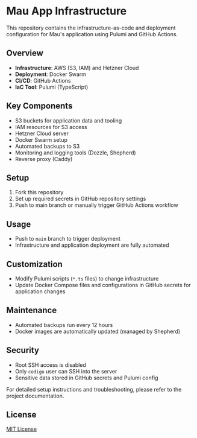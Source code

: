 # Mau App Infrastructure

This repository contains the infrastructure-as-code and deployment configuration for Mau's application using Pulumi and GitHub Actions.

## Overview

- **Infrastructure**: AWS (S3, IAM) and Hetzner Cloud
- **Deployment**: Docker Swarm
- **CI/CD**: GitHub Actions
- **IaC Tool**: Pulumi (TypeScript)

## Key Components

- S3 buckets for application data and tooling
- IAM resources for S3 access
- Hetzner Cloud server
- Docker Swarm setup
- Automated backups to S3
- Monitoring and logging tools (Dozzle, Shepherd)
- Reverse proxy (Caddy)

## Setup

1. Fork this repository
2. Set up required secrets in GitHub repository settings
3. Push to main branch or manually trigger GitHub Actions workflow

## Usage

- Push to `main` branch to trigger deployment
- Infrastructure and application deployment are fully automated

## Customization

- Modify Pulumi scripts (`*.ts` files) to change infrastructure
- Update Docker Compose files and configurations in GitHub secrets for application changes

## Maintenance

- Automated backups run every 12 hours
- Docker images are automatically updated (managed by Shepherd)

## Security

- Root SSH access is disabled
- Only `codigo` user can SSH into the server
- Sensitive data stored in GitHub secrets and Pulumi config

For detailed setup instructions and troubleshooting, please refer to the project documentation.

## License

[MIT License](LICENSE)
